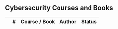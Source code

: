 ## Cybersecurity Courses and Books

|  | # | Course / Book | Author | Status |
|:---:|:---:|:---|:---|:---:|